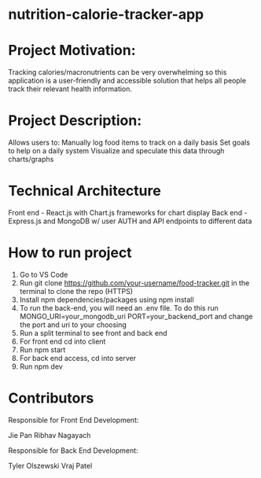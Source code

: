 # nutrition-calorie-tracker-app

# Project Motivation:

Tracking calories/macronutrients can be very overwhelming so this application is a user-friendly and accessible solution that helps all people track their relevant health information.

# Project Description:

Allows users to:
Manually log food items to track on a daily basis
Set goals to help on a daily system
Visualize and speculate this data through charts/graphs

# Technical Architecture
Front end - React.js with Chart.js frameworks for chart display
Back end - Express.js and MongoDB w/ user AUTH and API endpoints to different data

# How to run project
1. Go to VS Code
2. Run git clone https://github.com/your-username/food-tracker.git in the terminal to clone the repo (HTTPS)
3. Install npm dependencies/packages using npm install
4. To run the back-end, you will need an .env file. To do this run  MONGO_URI=your_mongodb_uri
PORT=your_backend_port
and change the port and uri to your choosing
5. Run a split terminal to see front and back end
6. For front end cd into client
7. Run npm start
8. For back end access, cd into server
9. Run npm dev


# Contributors

Responsible for Front End Development:

Jie Pan
Ribhav Nagayach

Responsible for Back End Development:

Tyler Olszewski
Vraj Patel


